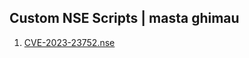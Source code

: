 ## Custom NSE Scripts | masta ghimau

1. [CVE-2023-23752.nse](https://github.com/gh1mau/nse/tree/main/CVE-2023-23752)
